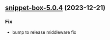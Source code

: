 

## [snippet-box-5.0.4](https://github.com/truecharts/charts/compare/snippet-box-5.0.3...snippet-box-5.0.4) (2023-12-21)

### Fix

- bump to release middleware fix
  
  